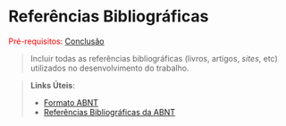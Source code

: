 # Referências Bibliográficas

<span style="color:red">Pré-requisitos: <a href="6-Conclusão.md">Conclusão</a></span>

> Incluir todas as referências bibliográficas (livros, artigos, _sites_, etc) utilizados no desenvolvimento do trabalho.

> **Links Úteis**:
> - [Formato ABNT](https://www.normastecnicas.com/referencias/)
> - [Referências Bibliográficas da ABNT](https://rockcontent.com/br/talent-blog/referencia-bibliografica-abnt/)
